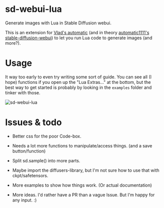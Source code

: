 # sd-webui-lua
Generate images with Lua in Stable Diffusion webui.

This is an extension for [Vlad's automatic](https://github.com/vladmandic/automatic/) (and in theory [automatic1111's stable-diffusion-webui](https://github.com/AUTOMATIC1111/stable-diffusion-webui)) to let you run Lua code to generate images (and more?).

# Usage

It way too early to even try writing some sort of guide. You can see all (I hope) functions if you open up the "Lua Extras..." at the bottom, but the best way to get started is probably by looking in the `examples` folder and tinker with those.

![sd-webui-lua](https://github.com/yownas/sd-webui-lua/assets/13150150/f5bbd9f0-1519-4219-8ff0-a296c4ec1172)

# Issues & todo

* Better css for the poor Code-box.

* Needs a lot more functions to manipulate/access things. (and a save button/function)

* Split sd.sample() into more parts.

* Maybe import the diffusers-library, but I'm not sure how to use that with ckpt/safetensors.

* More examples to show how things work. (Or actual documentation)

* More ideas. I'd rather have a PR than a vague Issue. But I'm happy for any input. :)

